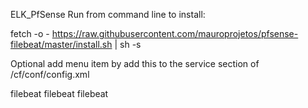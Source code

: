 ELK_PfSense
Run from command line to install:

fetch -o - https://raw.githubusercontent.com/mauroprojetos/pfsense-filebeat/master/install.sh | sh -s

Optional add menu item by add this to the service section of /cf/conf/config.xml

<service>
	<name>filebeat</name>
	<rcfile>filebeat</rcfile>
	<executable>filebeat</executable>
	<description><![CDATA[Filebeat service]]></description>
</service>
